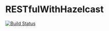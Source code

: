 # RESTfulWithHazelcast
[![Build Status](https://travis-ci.org/GolovchenkoA/RESTfulWithHazelcast.svg?branch=master)](https://travis-ci.org/GolovchenkoA/RESTfulWithHazelcast)